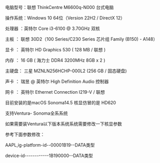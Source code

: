 
电脑型号：联想 ThinkCentre M6600q-N000 台式电脑
  
操作系统：Windows 10 64位（Version 22H2 / DirectX 12）

处理器 ：英特尔 Core i3-6100 @ 3.70GHz 双核
  
主板  ： 联想 30D2（100 Series/C230 Series 芯片组 Family (B150) - A148）
  
显卡  ： 英特尔 HD Graphics 530 ( 128 MB / 联想 )
  
内存  ： 16 GB ( 海力士 DDR4 3200MHz 8GB x 2 )
  
主硬盘：  三星 MZNLN256HCHP-000L2 (256 GB / 固态硬盘)
  
  
声卡  ： 瑞昱  @ 英特尔 High Definition Audio 控制器
  
网卡  ： 英特尔 Ethernet Connection  I219-V / 联想

目前安装的是macOS Sonoma14.5 核显仿冒的是 HD620

支持Ventura- Sonoma全系系统

如果需要装Ventura以下版本系统系统需要修改一下核显参数

参考下面参数修改：

AAPL,ig-platform-id--00001B19--DATA类型

device-id------------1B190000--DATA类型
